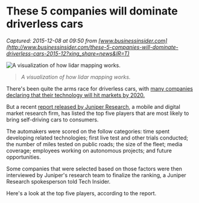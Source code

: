 # These 5 companies will dominate driverless cars

_Captured: 2015-12-08 at 09:50 from [www.businessinsider.com](http://www.businessinsider.com/these-5-companies-will-dominate-driverless-cars-2015-12?xing_share=news&IR=T)_

![A visualization of how lidar mapping works.](http://static1.businessinsider.com/image/5665bc45dd0895136b8b4716-683-512/screen%20shot%202015-09-08%20at%2012.24.47%20pm.png)

> _A visualization of how lidar mapping works._

There's been quite the arms race for driverless cars, with [many companies declaring that their technology will hit markets by 2020.](http://www.techinsider.io/google-apple-tesla-race-to-develop-self-driving-cars-by-2020-2015-10)

But a recent [report released by Juniper Research](http://www.juniperresearch.com/press/press-releases/self-driving-cars-to-take-off-by-2021-approaching?utm_source=juniperpr&utm_medium=email&utm_campaign=Autonomous_Vehicles_15_PR1), a mobile and digital market research firm, has listed the top five players that are most likely to bring self-driving cars to consumers.

The automakers were scored on the follow categories: time spent developing related technologies; first live test and other trials conducted; the number of miles tested on public roads; the size of the fleet; media coverage; employees working on autonomous projects; and future opportunities.

Some companies that were selected based on those factors were then interviewed by Juniper's research team to finalize the ranking, a Juniper Research spokesperson told Tech Insider.

Here's a look at the top five players, according to the report.

